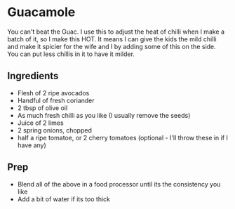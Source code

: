 # Guacamole

You can't beat the Guac. I use this to adjust the heat of chilli when I make a batch of it, so I make this HOT. It means I can give the kids the mild chilli and make it spicier for the wife and I by adding some of this on the side.
You can put less chillis in it to have it milder. 

## Ingredients

- Flesh of 2 ripe avocados
- Handful of fresh coriander
- 2 tbsp of olive oil
- As much fresh chilli as you like (I usually remove the seeds)
- Juice of 2 limes
- 2 spring onions, chopped
- half a ripe tomatoe, or 2 cherry tomatoes 
  (optional - I'll throw these in if I have any)

## Prep

- Blend all of the above in a food processor until its the consistency you like
- Add a bit of water if its too thick
